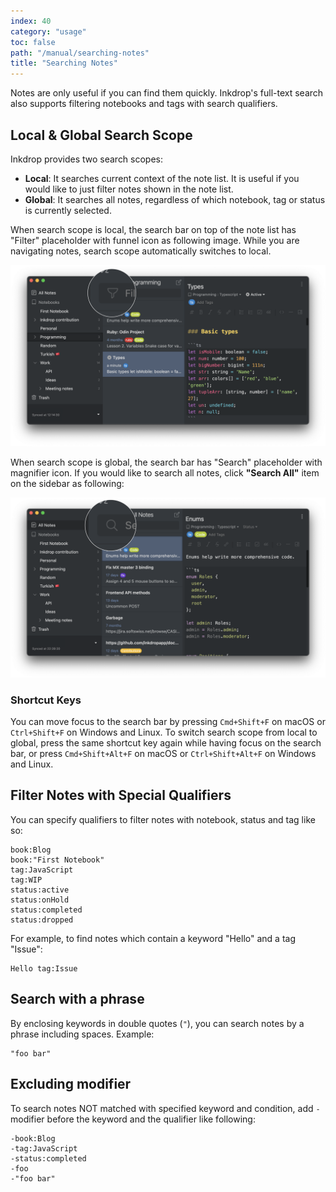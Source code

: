 ```yaml
---
index: 40
category: "usage"
toc: false
path: "/manual/searching-notes"
title: "Searching Notes"
---
```


Notes are only useful if you can find them quickly. Inkdrop's full-text search also supports filtering notebooks and tags with search qualifiers.

## Local & Global Search Scope

Inkdrop provides two search scopes:

* **Local**: It searches current context of the note list. It is useful if you would like to just filter notes shown in the note list.
* **Global**: It searches all notes, regardless of which notebook, tag or status is currently selected.

When search scope is local, the search bar on top of the note list has "Filter" placeholder with funnel icon as following image.
While you are navigating notes, search scope automatically switches to local.

![Search Bar](./searching-notes_search-bar-local.png)

When search scope is global, the search bar has "Search" placeholder with magnifier icon.
If you would like to search all notes, click **"Search All"** item on the sidebar as following:

![Search Bar Global](./searching-notes_search-bar-global.png)

### Shortcut Keys

You can move focus to the search bar by pressing `Cmd+Shift+F` on macOS or `Ctrl+Shift+F` on Windows and Linux.
To switch search scope from local to global, press the same shortcut key again while having focus on the search bar, or press `Cmd+Shift+Alt+F` on macOS or `Ctrl+Shift+Alt+F` on Windows and Linux.

## Filter Notes with Special Qualifiers

You can specify qualifiers to filter notes with notebook, status and tag like so:

```
book:Blog
book:"First Notebook"
tag:JavaScript
tag:WIP
status:active
status:onHold
status:completed
status:dropped
```

For example, to find notes which contain a keyword "Hello" and a tag "Issue":

```
Hello tag:Issue
```

## Search with a phrase

By enclosing keywords in double quotes (`"`), you can search notes by a phrase including spaces.
Example:

```
"foo bar"
```

## Excluding modifier

To search notes NOT matched with specified keyword and condition, add `-` modifier before the keyword and the qualifier like following:

```
-book:Blog
-tag:JavaScript
-status:completed
-foo
-"foo bar"
```
